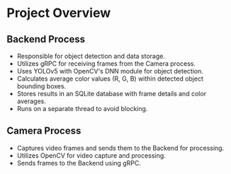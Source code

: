 # Project Overview

## Backend Process

- Responsible for object detection and data storage.
- Utilizes gRPC for receiving frames from the Camera process.
- Uses YOLOv5 with OpenCV's DNN module for object detection.
- Calculates average color values (R, G, B) within detected object bounding boxes.
- Stores results in an SQLite database with frame details and color averages.
- Runs on a separate thread to avoid blocking.

## Camera Process

- Captures video frames and sends them to the Backend for processing.
- Utilizes OpenCV for video capture and processing.
- Sends frames to the Backend using gRPC.
